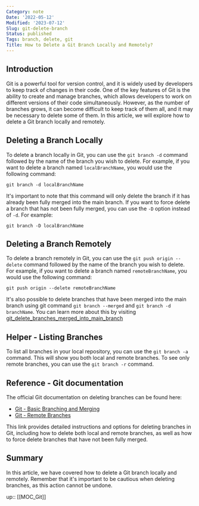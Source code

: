 ```yaml
---
Category: note
Date: '2022-05-12'
Modified: '2023-07-12'
Slug: git-delete-branch
Status: published
Tags: branch, delete, git
Title: How to Delete a Git Branch Locally and Remotely?
---
```


## Introduction

Git is a powerful tool for version control, and it is widely used by developers to keep track of changes in their code. One of the key features of Git is the ability to create and manage branches, which allows developers to work on different versions of their code simultaneously. However, as the number of branches grows, it can become difficult to keep track of them all, and it may be necessary to delete some of them. In this article, we will explore how to delete a Git branch locally and remotely.

## Deleting a Branch Locally

To delete a branch locally in Git, you can use the `git branch -d` command followed by the name of the branch you wish to delete. For example, if you want to delete a branch named `localBranchName`, you would use the following command:


`git branch -d localBranchName`

It's important to note that this command will only delete the branch if it has already been fully merged into the main branch. If you want to force delete a branch that has not been fully merged, you can use the `-D` option instead of `-d`. For example:

`git branch -D localBranchName`

## Deleting a Branch Remotely

To delete a branch remotely in Git, you can use the `git push origin --delete` command followed by the name of the branch you wish to delete. For example, if you want to delete a branch named `remoteBranchName`, you would use the following command:

`git push origin --delete remoteBranchName`

It's also possible to delete branches that have been merged into the main branch using git command `git branch --merged` and `git branch -d branchName`. You can learn more about this by visiting [git_delete_branches_merged_into_main_branch](https://www.example.com/git_delete_branches_merged_into_main_branch)

## Helper - Listing Branches

To list all branches in your local repository, you can use the `git branch -a` command. This will show you both local and remote branches. To see only remote branches, you can use the `git branch -r` command.


## Reference - Git documentation
The official Git documentation on deleting branches can be found here: 
- [Git - Basic Branching and Merging](https://git-scm.com/book/en/v2/Git-Branching-Basic-Branching-and-Merging)
- [Git - Remote Branches](https://git-scm.com/book/en/v2/Git-Branching-Remote-Branches)

This link provides detailed instructions and options for deleting branches in Git, including how to delete both local and remote branches, as well as how to force delete branches that have not been fully merged.

## Summary

In this article, we have covered how to delete a Git branch locally and remotely. Remember that it's important to be cautious when deleting branches, as this action cannot be undone. 

up:: [[MOC_Git]]
